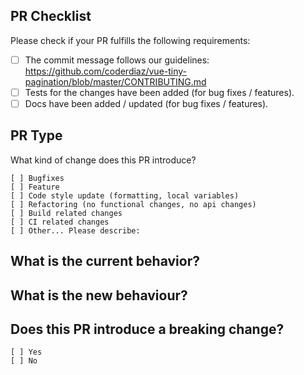 ## PR Checklist
Please check if your PR fulfills the following requirements:

- [ ] The commit message follows our guidelines: https://github.com/coderdiaz/vue-tiny-pagination/blob/master/CONTRIBUTING.md
- [ ] Tests for the changes have been added (for bug fixes / features).
- [ ] Docs have been added / updated (for bug fixes / features).

## PR Type
What kind of change does this PR introduce?

<!-- Please check the one that applies to this PR using "x". -->
```
[ ] Bugfixes
[ ] Feature
[ ] Code style update (formatting, local variables)
[ ] Refactoring (no functional changes, no api changes)
[ ] Build related changes
[ ] CI related changes
[ ] Other... Please describe:
```

## What is the current behavior?
<!-- Please describe the current behavior that you are modifying, or link to a relevant issue. -->

## What is the new behaviour?

## Does this PR introduce a breaking change?
```
[ ] Yes
[ ] No
```
<!-- If this PR contains a breaking change, please describe the impact and migration path for existing applications below. -->
